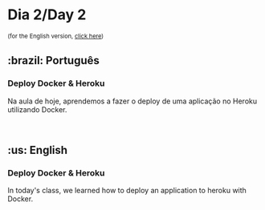 # Dia 2/Day 2

<small>(for the English version, <a href="#en">click here</a>)</small>

<h2>:brazil: Português</h2>
<h3>Deploy Docker & Heroku</h3>
<p>Na aula de hoje, aprendemos a fazer o deploy de uma aplicação no Heroku utilizando Docker.</p>
<br>

<h2 id="en">:us: English</h2>
<h3>Deploy Docker & Heroku</h3>
<p>In today's class, we learned how to deploy an application to heroku with Docker.</p>
